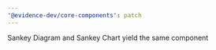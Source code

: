 ```yaml
---
'@evidence-dev/core-components': patch
---
```


Sankey Diagram and Sankey Chart yield the same component
